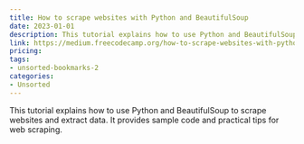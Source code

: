 ```yaml
---
title: How to scrape websites with Python and BeautifulSoup
date: 2023-01-01
description: This tutorial explains how to use Python and BeautifulSoup to scrape websites and extract data. It provides sample code and practical tips for web scraping.
link: https://medium.freecodecamp.org/how-to-scrape-websites-with-python-and-beautifulsoup-5946935d93fe
pricing: 
tags: 
- unsorted-bookmarks-2 
categories: 
- Unsorted 
---
```


This tutorial explains how to use Python and BeautifulSoup to scrape websites and extract data. It provides sample code and practical tips for web scraping.